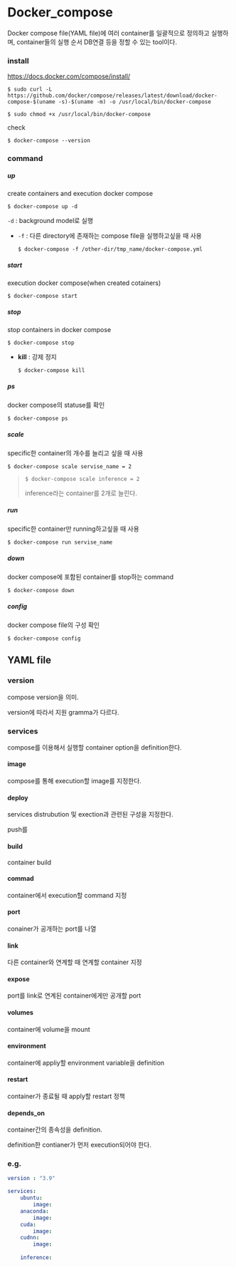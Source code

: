 # Docker_compose

Docker compose file(YAML file)에 여러 container를 일괄적으로 정의하고 실행하며, container들의 실행 순서 DB연결 등을 정할 수 있는 tool이다.



### install

https://docs.docker.com/compose/install/

```
$ sudo curl -L https://github.com/docker/compose/releases/latest/download/docker-compose-$(uname -s)-$(uname -m) -o /usr/local/bin/docker-compose
```

```
$ sudo chmod +x /usr/local/bin/docker-compose
```

check

```
$ docker-compose --version
```





### command

##### up

create containers and execution docker compose

```
$ docker-compose up -d
```

`-d` : background model로 실행

- `-f` : 다른 directory에 존재하는 compose file을 실행하고싶을 때 사용

  ```
  $ docker-compose -f /other-dir/tmp_name/docker-compose.yml
  ```



##### start

execution docker compose(when created cotainers)

```
$ docker-compose start
```



##### stop

stop containers in docker compose

```
$ docker-compose stop
```

- **kill** : 강제 정지

  ```
  $ docker-compose kill
  ```

  



##### ps

docker compose의 statuse를 확인

```
$ docker-compose ps
```



##### scale

specific한 container의 개수를 늘리고 싶을 때 사용

```
$ docker-compose scale servise_name = 2
```

> ```
> $ docker-compose scale inference = 2
> ```
>
> inference라는 container를 2개로 늘린다.



##### run

specific한 container만 running하고싶을 때 사용

```
$ docker-compose run servise_name
```



##### down

docker compose에 포함된 container를 stop하는 command

```
$ docker-compose down
```



##### config

docker compose file의 구성 확인

```
$ docker-compose config
```





## YAML file

### version

compose version을 의미. 

version에 따라서 지원 gramma가 다르다.



### services

compose를 이용해서 실행할 container option을 definition한다.



#### **image**

compose를 통해 execution할 image를 지정한다.



#### deploy

services distrubution 및 exection과 관련된 구성을 지정한다.

push를 



#### **build**

container build



#### **commad**

container에서 execution할 command 지정



#### **port**

conainer가 공개하는 port를 나열



#### **link**

다른 container와 연계할 때 연계할 container 지정



#### **expose**

port를 link로 연계된 container에게만 공개할 port



#### volumes

container에 volume을 mount



#### environment

container에 appliy할 environment variable을 definition



#### restart

container가 종료될 때 apply할 restart 정책



#### depends_on

container간의 종속성을 definition. 

definition한 contianer가 먼저 execution되어야 한다.



### e.g.

```yaml
version : "3.9"		

services:
	ubuntu:
		image: 
	anaconda:
		image: 
	cuda:
		image: 
	cudnn:
		image: 
	
	inference:
```

